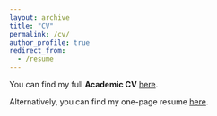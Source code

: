 ```yaml
---
layout: archive
title: "CV"
permalink: /cv/
author_profile: true
redirect_from:
  - /resume
---
```


You can find my full **Academic CV** [here](https://drive.google.com/file/d/1sE0HiL4Q_UZhN8gTI5gIQ9yUFcDuyEqQ/view?usp=sharing).

Alternatively, you can find my one-page resume [here](https://drive.google.com/file/d/1qAlSbXva-XB83CiiaaRlT--Br02E5mOq/view?usp=sharing).
